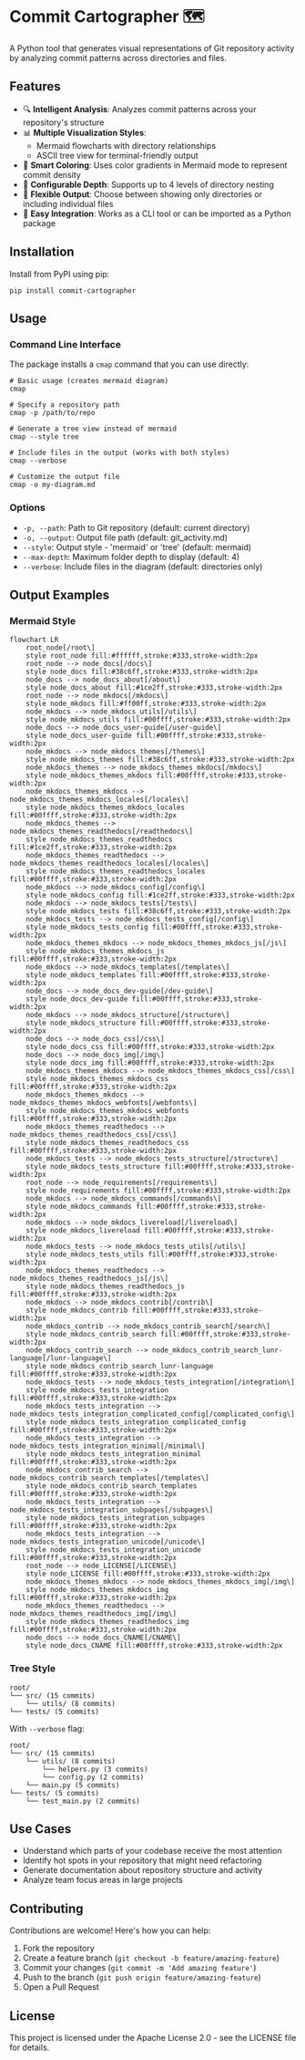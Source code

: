 # Commit Cartographer 🗺️

A Python tool that generates visual representations of Git repository activity by analyzing commit patterns across directories and files.

## Features

- 🔍 **Intelligent Analysis**: Analyzes commit patterns across your repository's structure
- 📊 **Multiple Visualization Styles**: 
  - Mermaid flowcharts with directory relationships
  - ASCII tree view for terminal-friendly output
- 🎨 **Smart Coloring**: Uses color gradients in Mermaid mode to represent commit density
- 🌳 **Configurable Depth**: Supports up to 4 levels of directory nesting
- 📁 **Flexible Output**: Choose between showing only directories or including individual files
- 🚀 **Easy Integration**: Works as a CLI tool or can be imported as a Python package

## Installation

Install from PyPI using pip:

```
pip install commit-cartographer
```

## Usage

### Command Line Interface

The package installs a `cmap` command that you can use directly:

```
# Basic usage (creates mermaid diagram)
cmap

# Specify a repository path
cmap -p /path/to/repo

# Generate a tree view instead of mermaid
cmap --style tree

# Include files in the output (works with both styles)
cmap --verbose

# Customize the output file
cmap -o my-diagram.md
```

### Options

- `-p, --path`: Path to Git repository (default: current directory)
- `-o, --output`: Output file path (default: git_activity.md)
- `--style`: Output style - 'mermaid' or 'tree' (default: mermaid)
- `--max-depth`: Maximum folder depth to display (default: 4)
- `--verbose`: Include files in the diagram (default: directories only)

## Output Examples

### Mermaid Style
```mermaid
flowchart LR
    root_node[/root\]
    style root_node fill:#ffffff,stroke:#333,stroke-width:2px
    root_node --> node_docs[/docs\]
    style node_docs fill:#38c6ff,stroke:#333,stroke-width:2px
    node_docs --> node_docs_about[/about\]
    style node_docs_about fill:#1ce2ff,stroke:#333,stroke-width:2px
    root_node --> node_mkdocs[/mkdocs\]
    style node_mkdocs fill:#ff00ff,stroke:#333,stroke-width:2px
    node_mkdocs --> node_mkdocs_utils[/utils\]
    style node_mkdocs_utils fill:#00ffff,stroke:#333,stroke-width:2px
    node_docs --> node_docs_user-guide[/user-guide\]
    style node_docs_user-guide fill:#00ffff,stroke:#333,stroke-width:2px
    node_mkdocs --> node_mkdocs_themes[/themes\]
    style node_mkdocs_themes fill:#38c6ff,stroke:#333,stroke-width:2px
    node_mkdocs_themes --> node_mkdocs_themes_mkdocs[/mkdocs\]
    style node_mkdocs_themes_mkdocs fill:#00ffff,stroke:#333,stroke-width:2px
    node_mkdocs_themes_mkdocs --> node_mkdocs_themes_mkdocs_locales[/locales\]
    style node_mkdocs_themes_mkdocs_locales fill:#00ffff,stroke:#333,stroke-width:2px
    node_mkdocs_themes --> node_mkdocs_themes_readthedocs[/readthedocs\]
    style node_mkdocs_themes_readthedocs fill:#1ce2ff,stroke:#333,stroke-width:2px
    node_mkdocs_themes_readthedocs --> node_mkdocs_themes_readthedocs_locales[/locales\]
    style node_mkdocs_themes_readthedocs_locales fill:#00ffff,stroke:#333,stroke-width:2px
    node_mkdocs --> node_mkdocs_config[/config\]
    style node_mkdocs_config fill:#1ce2ff,stroke:#333,stroke-width:2px
    node_mkdocs --> node_mkdocs_tests[/tests\]
    style node_mkdocs_tests fill:#38c6ff,stroke:#333,stroke-width:2px
    node_mkdocs_tests --> node_mkdocs_tests_config[/config\]
    style node_mkdocs_tests_config fill:#00ffff,stroke:#333,stroke-width:2px
    node_mkdocs_themes_mkdocs --> node_mkdocs_themes_mkdocs_js[/js\]
    style node_mkdocs_themes_mkdocs_js fill:#00ffff,stroke:#333,stroke-width:2px
    node_mkdocs --> node_mkdocs_templates[/templates\]
    style node_mkdocs_templates fill:#00ffff,stroke:#333,stroke-width:2px
    node_docs --> node_docs_dev-guide[/dev-guide\]
    style node_docs_dev-guide fill:#00ffff,stroke:#333,stroke-width:2px
    node_mkdocs --> node_mkdocs_structure[/structure\]
    style node_mkdocs_structure fill:#00ffff,stroke:#333,stroke-width:2px
    node_docs --> node_docs_css[/css\]
    style node_docs_css fill:#00ffff,stroke:#333,stroke-width:2px
    node_docs --> node_docs_img[/img\]
    style node_docs_img fill:#00ffff,stroke:#333,stroke-width:2px
    node_mkdocs_themes_mkdocs --> node_mkdocs_themes_mkdocs_css[/css\]
    style node_mkdocs_themes_mkdocs_css fill:#00ffff,stroke:#333,stroke-width:2px
    node_mkdocs_themes_mkdocs --> node_mkdocs_themes_mkdocs_webfonts[/webfonts\]
    style node_mkdocs_themes_mkdocs_webfonts fill:#00ffff,stroke:#333,stroke-width:2px
    node_mkdocs_themes_readthedocs --> node_mkdocs_themes_readthedocs_css[/css\]
    style node_mkdocs_themes_readthedocs_css fill:#00ffff,stroke:#333,stroke-width:2px
    node_mkdocs_tests --> node_mkdocs_tests_structure[/structure\]
    style node_mkdocs_tests_structure fill:#00ffff,stroke:#333,stroke-width:2px
    root_node --> node_requirements[/requirements\]
    style node_requirements fill:#00ffff,stroke:#333,stroke-width:2px
    node_mkdocs --> node_mkdocs_commands[/commands\]
    style node_mkdocs_commands fill:#00ffff,stroke:#333,stroke-width:2px
    node_mkdocs --> node_mkdocs_livereload[/livereload\]
    style node_mkdocs_livereload fill:#00ffff,stroke:#333,stroke-width:2px
    node_mkdocs_tests --> node_mkdocs_tests_utils[/utils\]
    style node_mkdocs_tests_utils fill:#00ffff,stroke:#333,stroke-width:2px
    node_mkdocs_themes_readthedocs --> node_mkdocs_themes_readthedocs_js[/js\]
    style node_mkdocs_themes_readthedocs_js fill:#00ffff,stroke:#333,stroke-width:2px
    node_mkdocs --> node_mkdocs_contrib[/contrib\]
    style node_mkdocs_contrib fill:#00ffff,stroke:#333,stroke-width:2px
    node_mkdocs_contrib --> node_mkdocs_contrib_search[/search\]
    style node_mkdocs_contrib_search fill:#00ffff,stroke:#333,stroke-width:2px
    node_mkdocs_contrib_search --> node_mkdocs_contrib_search_lunr-language[/lunr-language\]
    style node_mkdocs_contrib_search_lunr-language fill:#00ffff,stroke:#333,stroke-width:2px
    node_mkdocs_tests --> node_mkdocs_tests_integration[/integration\]
    style node_mkdocs_tests_integration fill:#00ffff,stroke:#333,stroke-width:2px
    node_mkdocs_tests_integration --> node_mkdocs_tests_integration_complicated_config[/complicated_config\]
    style node_mkdocs_tests_integration_complicated_config fill:#00ffff,stroke:#333,stroke-width:2px
    node_mkdocs_tests_integration --> node_mkdocs_tests_integration_minimal[/minimal\]
    style node_mkdocs_tests_integration_minimal fill:#00ffff,stroke:#333,stroke-width:2px
    node_mkdocs_contrib_search --> node_mkdocs_contrib_search_templates[/templates\]
    style node_mkdocs_contrib_search_templates fill:#00ffff,stroke:#333,stroke-width:2px
    node_mkdocs_tests_integration --> node_mkdocs_tests_integration_subpages[/subpages\]
    style node_mkdocs_tests_integration_subpages fill:#00ffff,stroke:#333,stroke-width:2px
    node_mkdocs_tests_integration --> node_mkdocs_tests_integration_unicode[/unicode\]
    style node_mkdocs_tests_integration_unicode fill:#00ffff,stroke:#333,stroke-width:2px
    root_node --> node_LICENSE[/LICENSE\]
    style node_LICENSE fill:#00ffff,stroke:#333,stroke-width:2px
    node_mkdocs_themes_mkdocs --> node_mkdocs_themes_mkdocs_img[/img\]
    style node_mkdocs_themes_mkdocs_img fill:#00ffff,stroke:#333,stroke-width:2px
    node_mkdocs_themes_readthedocs --> node_mkdocs_themes_readthedocs_img[/img\]
    style node_mkdocs_themes_readthedocs_img fill:#00ffff,stroke:#333,stroke-width:2px
    node_docs --> node_docs_CNAME[/CNAME\]
    style node_docs_CNAME fill:#00ffff,stroke:#333,stroke-width:2px
```

### Tree Style
```
root/
└── src/ (15 commits)
    └── utils/ (8 commits)
└── tests/ (5 commits)
```

With `--verbose` flag:
```
root/
└── src/ (15 commits)
    └── utils/ (8 commits)
        └── helpers.py (3 commits)
        └── config.py (2 commits)
    └── main.py (5 commits)
└── tests/ (5 commits)
    └── test_main.py (2 commits)
```

## Use Cases

- Understand which parts of your codebase receive the most attention
- Identify hot spots in your repository that might need refactoring
- Generate documentation about repository structure and activity
- Analyze team focus areas in large projects

## Contributing

Contributions are welcome! Here's how you can help:

1. Fork the repository
2. Create a feature branch (`git checkout -b feature/amazing-feature`)
3. Commit your changes (`git commit -m 'Add amazing feature'`)
4. Push to the branch (`git push origin feature/amazing-feature`)
5. Open a Pull Request

## License

This project is licensed under the Apache License 2.0 - see the LICENSE file for details.
